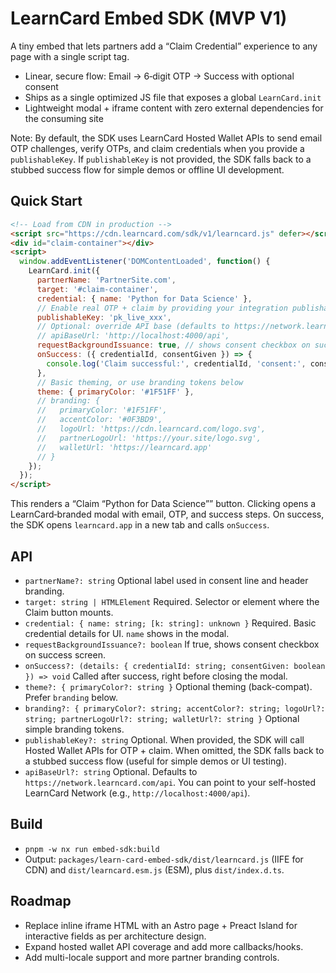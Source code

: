 # LearnCard Embed SDK (MVP V1)

A tiny embed that lets partners add a “Claim Credential” experience to any page with a single script tag.

- Linear, secure flow: Email -> 6‑digit OTP -> Success with optional consent
- Ships as a single optimized JS file that exposes a global `LearnCard.init`
- Lightweight modal + iframe content with zero external dependencies for the consuming site

Note: By default, the SDK uses LearnCard Hosted Wallet APIs to send email OTP challenges, verify OTPs, and claim credentials when you provide a `publishableKey`. If `publishableKey` is not provided, the SDK falls back to a stubbed success flow for simple demos or offline UI development.

## Quick Start

```html
<!-- Load from CDN in production -->
<script src="https://cdn.learncard.com/sdk/v1/learncard.js" defer></script>
<div id="claim-container"></div>
<script>
  window.addEventListener('DOMContentLoaded', function() {
    LearnCard.init({
      partnerName: 'PartnerSite.com',
      target: '#claim-container',
      credential: { name: 'Python for Data Science' },
      // Enable real OTP + claim by providing your integration publishable key
      publishableKey: 'pk_live_xxx',
      // Optional: override API base (defaults to https://network.learncard.com/api)
      // apiBaseUrl: 'http://localhost:4000/api',
      requestBackgroundIssuance: true, // shows consent checkbox on success
      onSuccess: ({ credentialId, consentGiven }) => {
        console.log('Claim successful:', credentialId, 'consent:', consentGiven);
      },
      // Basic theming, or use branding tokens below
      theme: { primaryColor: '#1F51FF' },
      // branding: {
      //   primaryColor: '#1F51FF',
      //   accentColor: '#0F3BD9',
      //   logoUrl: 'https://cdn.learncard.com/logo.svg',
      //   partnerLogoUrl: 'https://your.site/logo.svg',
      //   walletUrl: 'https://learncard.app'
      // }
    });
  });
</script>
```

This renders a “Claim “Python for Data Science”” button. Clicking opens a LearnCard‑branded modal with email, OTP, and success steps. On success, the SDK opens `learncard.app` in a new tab and calls `onSuccess`.

## API

- `partnerName?: string` Optional label used in consent line and header branding.
- `target: string | HTMLElement` Required. Selector or element where the Claim button mounts.
- `credential: { name: string; [k: string]: unknown }` Required. Basic credential details for UI. `name` shows in the modal.
- `requestBackgroundIssuance?: boolean` If true, shows consent checkbox on success screen.
- `onSuccess?: (details: { credentialId: string; consentGiven: boolean }) => void` Called after success, right before closing the modal.
- `theme?: { primaryColor?: string }` Optional theming (back-compat). Prefer `branding` below.
- `branding?: { primaryColor?: string; accentColor?: string; logoUrl?: string; partnerLogoUrl?: string; walletUrl?: string }` Optional simple branding tokens.
- `publishableKey?: string` Optional. When provided, the SDK will call Hosted Wallet APIs for OTP + claim. When omitted, the SDK falls back to a stubbed success flow (useful for simple demos or UI testing).
- `apiBaseUrl?: string` Optional. Defaults to `https://network.learncard.com/api`. You can point to your self-hosted LearnCard Network (e.g., `http://localhost:4000/api`).

## Build

- `pnpm -w nx run embed-sdk:build`
- Output: `packages/learn-card-embed-sdk/dist/learncard.js` (IIFE for CDN) and `dist/learncard.esm.js` (ESM), plus `dist/index.d.ts`.

## Roadmap

- Replace inline iframe HTML with an Astro page + Preact Island for interactive fields as per architecture design.
- Expand hosted wallet API coverage and add more callbacks/hooks.
- Add multi-locale support and more partner branding controls.
